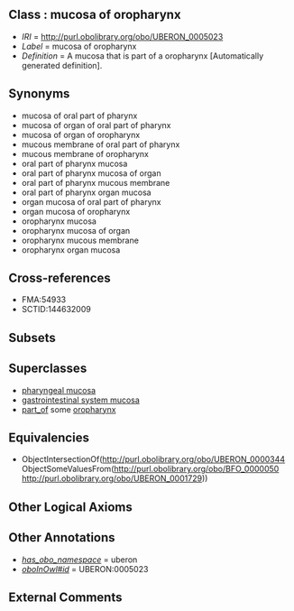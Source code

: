 
## Class : mucosa of oropharynx

 * *IRI* = http://purl.obolibrary.org/obo/UBERON_0005023
 * *Label* = mucosa of oropharynx
 * *Definition* = A mucosa that is part of a oropharynx [Automatically generated definition].

## Synonyms

 * mucosa of oral part of pharynx
 * mucosa of organ of oral part of pharynx
 * mucosa of organ of oropharynx
 * mucous membrane of oral part of pharynx
 * mucous membrane of oropharynx
 * oral part of pharynx mucosa
 * oral part of pharynx mucosa of organ
 * oral part of pharynx mucous membrane
 * oral part of pharynx organ mucosa
 * organ mucosa of oral part of pharynx
 * organ mucosa of oropharynx
 * oropharynx mucosa
 * oropharynx mucosa of organ
 * oropharynx mucous membrane
 * oropharynx organ mucosa

## Cross-references

 * FMA:54933
 * SCTID:144632009

## Subsets


## Superclasses

 * [pharyngeal mucosa](../../UBERON/55/UBERON_0000355.md)
 * [gastrointestinal system mucosa](../../UBERON/86/UBERON_0004786.md)
 * [part_of](../../BFO/50/BFO_0000050.md) some [oropharynx](../../UBERON/29/UBERON_0001729.md)

## Equivalencies

 * ObjectIntersectionOf(<http://purl.obolibrary.org/obo/UBERON_0000344> ObjectSomeValuesFrom(<http://purl.obolibrary.org/obo/BFO_0000050> <http://purl.obolibrary.org/obo/UBERON_0001729>))

## Other Logical Axioms


## Other Annotations

 * *[has_obo_namespace](../../ce/oboInOwl#hasOBONamespace.md)* = uberon
 * *[oboInOwl#id](../../id/oboInOwl#id.md)* = UBERON:0005023

## External Comments

